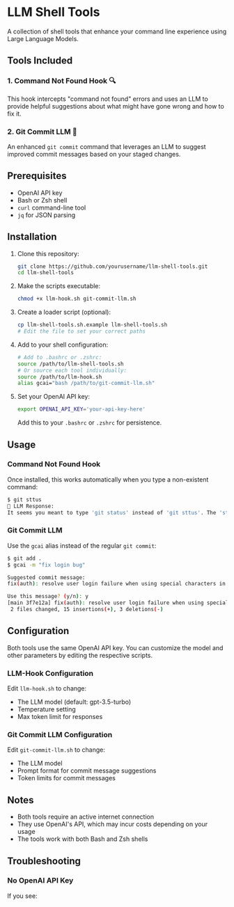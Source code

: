 # LLM Shell Tools

A collection of shell tools that enhance your command line experience using Large Language Models.

## Tools Included

### 1. Command Not Found Hook 🔍

This hook intercepts "command not found" errors and uses an LLM to provide helpful suggestions about what might have gone wrong and how to fix it.

### 2. Git Commit LLM 🚀  

An enhanced `git commit` command that leverages an LLM to suggest improved commit messages based on your staged changes.

## Prerequisites

- OpenAI API key
- Bash or Zsh shell
- `curl` command-line tool
- `jq` for JSON parsing

## Installation

1. Clone this repository:
   ```bash
   git clone https://github.com/yourusername/llm-shell-tools.git
   cd llm-shell-tools
   ```

2. Make the scripts executable:
   ```bash
   chmod +x llm-hook.sh git-commit-llm.sh
   ```

3. Create a loader script (optional):
   ```bash
   cp llm-shell-tools.sh.example llm-shell-tools.sh
   # Edit the file to set your correct paths
   ```

4. Add to your shell configuration:
   ```bash
   # Add to .bashrc or .zshrc:
   source /path/to/llm-shell-tools.sh
   # Or source each tool individually:
   source /path/to/llm-hook.sh
   alias gcai="bash /path/to/git-commit-llm.sh"
   ```

5. Set your OpenAI API key:
   ```bash
   export OPENAI_API_KEY='your-api-key-here'
   ```
   Add this to your `.bashrc` or `.zshrc` for persistence.

## Usage

### Command Not Found Hook

Once installed, this works automatically when you type a non-existent command:

```bash
$ git sttus
🤖 LLM Response:
It seems you meant to type 'git status' instead of 'git sttus'. The 'status' command shows the current state of your git repository.
```

### Git Commit LLM

Use the `gcai` alias instead of the regular `git commit`:

```bash
$ git add .
$ gcai -m "fix login bug"

Suggested commit message:
fix(auth): resolve user login failure when using special characters in password

Use this message? (y/n): y
[main 3f7e12a] fix(auth): resolve user login failure when using special characters in password
 2 files changed, 15 insertions(+), 3 deletions(-)
```

## Configuration

Both tools use the same OpenAI API key. You can customize the model and other parameters by editing the respective scripts.

### LLM-Hook Configuration

Edit `llm-hook.sh` to change:
- The LLM model (default: gpt-3.5-turbo)
- Temperature setting
- Max token limit for responses

### Git Commit LLM Configuration

Edit `git-commit-llm.sh` to change:
- The LLM model
- Prompt format for commit message suggestions
- Token limits for commit messages

## Notes

- Both tools require an active internet connection
- They use OpenAI's API, which may incur costs depending on your usage
- The tools work with both Bash and Zsh shells

## Troubleshooting

### No OpenAI API Key

If you see: 